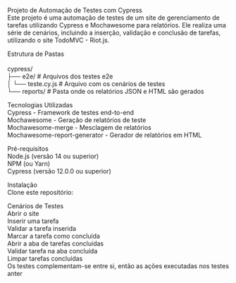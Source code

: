 Projeto de Automação de Testes com Cypress<br>
Este projeto é uma automação de testes de um site de gerenciamento de tarefas utilizando Cypress e Mochawesome para relatórios. Ele realiza uma série de cenários, incluindo a inserção, validação e conclusão de tarefas, utilizando o site TodoMVC - Riot.js.<br>

Estrutura de Pastas<br>
<br>
cypress/<br>
  ├── e2e/                 # Arquivos dos testes e2e<br>
  │   └── teste.cy.js       # Arquivo com os cenários de testes<br>
  └── reports/              # Pasta onde os relatórios JSON e HTML são gerados<br>

Tecnologias Utilizadas<br>
Cypress - Framework de testes end-to-end<br>
Mochawesome - Geração de relatórios de teste<br>
Mochawesome-merge - Mesclagem de relatórios<br>
Mochawesome-report-generator - Gerador de relatórios em HTML<br>

Pré-requisitos<br>
Node.js (versão 14 ou superior)<br>
NPM (ou Yarn)<br>
Cypress (versão 12.0.0 ou superior)<br>

Instalação<br>
Clone este repositório:<br>

Cenários de Testes<br>
Abrir o site<br>
Inserir uma tarefa<br>
Validar a tarefa inserida<br>
Marcar a tarefa como concluída<br>
Abrir a aba de tarefas concluídas<br>
Validar tarefa na aba concluída<br>
Limpar tarefas concluídas<br>
Os testes complementam-se entre si, então as ações executadas nos testes anter
